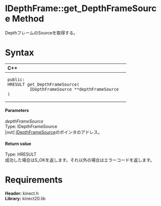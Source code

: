 IDepthFrame::get\_DepthFrameSource Method  
=========================================  

DepthフレームのSourceを取得する。 <span id="syntaxSection"></span>

Syntax  
======  

<table>
<colgroup>
<col width="100%" />
</colgroup>
<thead>
<tr class="header">
<th align="left">C++</th>
</tr>
</thead>
<tbody>
<tr class="odd">
<td align="left"><pre><code>public:  
HRESULT get_DepthFrameSource(  
         IDepthFrameSource **depthFrameSource  
)</code></pre></td>
</tr>
</tbody>
</table>

<span id="ID4EG"></span>
#### Parameters  

*depthFrameSource*    
Type: IDepthFrameSource  
[out] [IDepthFrameSource](../../IDepthFrameSource_Interface.md)のポインタのアドレス。  

<span id="ID4EP"></span>
#### Return value  

Type: HRESULT  
成功した場合はS\_OKを返します。それ以外の場合はエラーコードを返します。  

<span id="requirements"></span>

Requirements  
============  

**Header:** kinect.h  
**Library:** kinect20.lib  



<!--Please do not edit the data in the comment block below.-->
<!--
TOCTitle : get_DepthFrameSource Method
RLTitle : IDepthFrame::get_DepthFrameSource Method
KeywordK : get_DepthFrameSource method
KeywordK : IDepthFrame::get_DepthFrameSource method
KeywordF : IDepthFrame::get_DepthFrameSource
KeywordF : get_DepthFrameSource
KeywordF : Microsoft.Kinect.kinect.IDepthFrame.get_DepthFrameSource(IDepthFrameSource@)
KeywordA : M:Microsoft.Kinect.kinect.IDepthFrame.get_DepthFrameSource(IDepthFrameSource@)
AssetID : M:Microsoft.Kinect.kinect.IDepthFrame.get_DepthFrameSource(IDepthFrameSource@)
Locale : en-us
CommunityContent : 1
APIType : Managed
APILocation : 
APIName : Microsoft.Kinect.kinect.IDepthFrame::get_DepthFrameSource
TargetOS : Windows
TopicType : kbSyntax
DevLang : C++
DocSet : K4Wv2
ProjType : K4Wv2Proj
Technology : Kinect for Windows
Product : Kinect for Windows SDK v2
productversion : 20
-->

